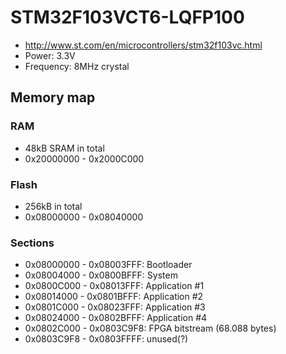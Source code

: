 
# STM32F103VCT6-LQFP100

 * http://www.st.com/en/microcontrollers/stm32f103vc.html
 * Power: 3.3V
 * Frequency: 8MHz crystal

## Memory map

### RAM

 * 48kB SRAM in total
 * 0x20000000 - 0x2000C000

### Flash

 * 256kB in total
 * 0x08000000 - 0x08040000

### Sections

 * 0x08000000 - 0x08003FFF: Bootloader
 * 0x08004000 - 0x0800BFFF: System
 * 0x0800C000 - 0x08013FFF: Application #1
 * 0x08014000 - 0x0801BFFF: Application #2
 * 0x0801C000 - 0x08023FFF: Application #3
 * 0x08024000 - 0x0802BFFF: Application #4
 * 0x0802C000 - 0x0803C9F8: FPGA bitstream (68.088 bytes)
 * 0x0803C9F8 - 0x0803FFFF: unused(?)
